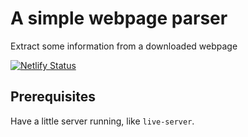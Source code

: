 # A simple webpage parser

Extract some information from a downloaded webpage

[![Netlify Status](https://api.netlify.com/api/v1/badges/35633c9d-cae4-4071-b76e-58580077cfd2/deploy-status)](https://app.netlify.com/sites/webpage-parser/deploys)

## Prerequisites

Have a little server running, like `live-server`.
